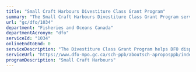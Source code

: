 ```yaml
---
title: "Small Craft Harbours Divestiture Class Grant Program"
summary: "The Small Craft Harbours Divestiture Class Grant Program service from Fisheries and Oceans Canada is not available end-to-end online, according to the GC Service Inventory."
url: "gc/dfo/1034"
department: "Fisheries and Oceans Canada"
departmentAcronym: "dfo"
serviceId: "1034"
onlineEndtoEnd: 0
serviceDescription: "The Divestiture Class Grant Program helps DFO dispose of recreational harbours and all derelict and low-activity harbours. These harbours are offered at nominal cost to other federal departments, provinces, municipalities, local non-profit organizations or First Nations. If there is no interest, the harbour is offered at market value. As a last resort, it is demolished. The Divestiture Class Grant Program provides those recipients who wish to acquire a harbour as soon as possible with a payment to accept the harbour \"as is\" in lieu of SCH undertaking any required repairs or improvements. The recipients are not obligated to use the payment for repairs and improvements. They must, however, assume full responsibility for the harbour and must keep the harbour open to the public for at least five years."
serviceUrl: "https://www.dfo-mpo.gc.ca/sch-ppb/aboutsch-aproposppb/index-eng.html"
programDescription: "Small Craft Harbours"
---
```

